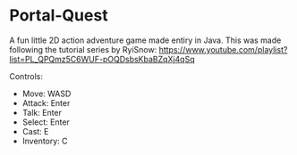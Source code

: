 # Portal-Quest
A fun little 2D action adventure game made entiry in Java. This was made following the tutorial series by RyiSnow: https://www.youtube.com/playlist?list=PL_QPQmz5C6WUF-pOQDsbsKbaBZqXj4qSq

Controls: 
- Move: WASD
- Attack: Enter
- Talk: Enter
- Select: Enter
- Cast: E
- Inventory: C
